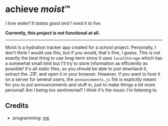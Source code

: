 # achieve *moist*™

*I love water! It tastes good and I need it to live.*

**Currently, this project is not functional at all.**

---

Moist is a hydration tracker app created for a school project. Personally, I
don't think I would use this, but if you would, that's fine, I guess. This is
not exactly the best thing to use long-term since it uses `localStorage` which
has a somewhat small limit but I'll try to store information as efficiently as
possible! It's all static files, so you should be able to just downlaod it,
extract the .ZIP, and open it in your browser. However, if you want to host it
on a server for several users, the `announcements.js` file is explicitly meant
for you to put announcements and stuff in, just to make things a bit more
personal! Am I being too sentimental? I think it's the music I'm listening to.

## Credits

- programming: [me](https://github.com/Blaineworld)
